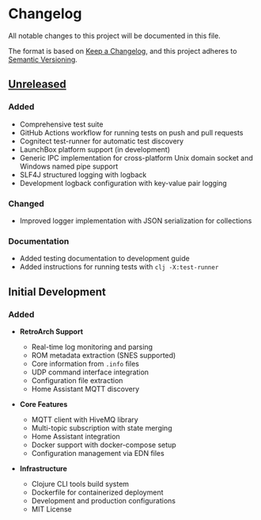 # Changelog

All notable changes to this project will be documented in this file.

The format is based on [Keep a Changelog](https://keepachangelog.com/en/1.1.0/),
and this project adheres to [Semantic Versioning](https://semver.org/spec/v2.0.0.html).

## [Unreleased]

### Added
- Comprehensive test suite
- GitHub Actions workflow for running tests on push and pull requests
- Cognitect test-runner for automatic test discovery
- LaunchBox platform support (in development)
- Generic IPC implementation for cross-platform Unix domain socket and Windows named pipe support
- SLF4J structured logging with logback
- Development logback configuration with key-value pair logging

### Changed
- Improved logger implementation with JSON serialization for collections

### Documentation
- Added testing documentation to development guide
- Added instructions for running tests with `clj -X:test-runner`

## Initial Development

### Added
- **RetroArch Support**
  - Real-time log monitoring and parsing
  - ROM metadata extraction (SNES supported)
  - Core information from `.info` files
  - UDP command interface integration
  - Configuration file extraction
  - Home Assistant MQTT discovery

- **Core Features**
  - MQTT client with HiveMQ library
  - Multi-topic subscription with state merging
  - Home Assistant integration
  - Docker support with docker-compose setup
  - Configuration management via EDN files

- **Infrastructure**
  - Clojure CLI tools build system
  - Dockerfile for containerized deployment
  - Development and production configurations
  - MIT License

[unreleased]: https://github.com/ezand/retro2mqtt/compare/HEAD
